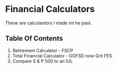 # Financial Calculators
These are calculaotors I made int he past.

## Table Of Contents
1. Retirement Calculator - FSCP
2. Total Financial Calculator - GOFSD now Grit FES
3. Compare S & P 500 to an IUL
